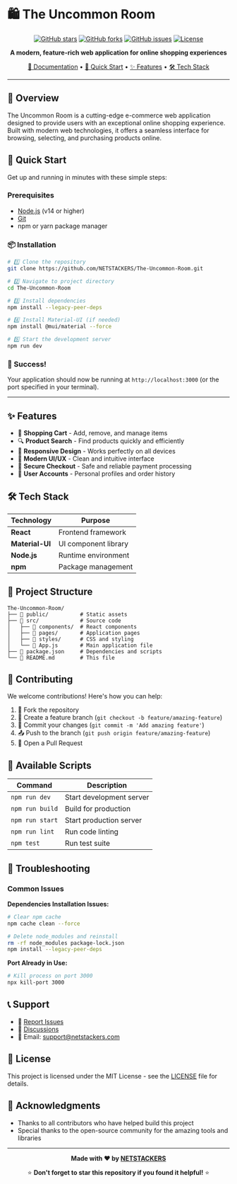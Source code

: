 # 🛍️ The Uncommon Room

<div align="center">

[![GitHub stars](https://img.shields.io/github/stars/NETSTACKERS/The-Uncommon-Room?style=for-the-badge&color=FFD700)](https://github.com/NETSTACKERS/The-Uncommon-Room/stargazers)
[![GitHub forks](https://img.shields.io/github/forks/NETSTACKERS/The-Uncommon-Room?style=for-the-badge&color=32CD32)](https://github.com/NETSTACKERS/The-Uncommon-Room/network)
[![GitHub issues](https://img.shields.io/github/issues/NETSTACKERS/The-Uncommon-Room?style=for-the-badge&color=FF6B6B)](https://github.com/NETSTACKERS/The-Uncommon-Room/issues)
[![License](https://img.shields.io/badge/license-MIT-blue?style=for-the-badge)](LICENSE)

**A modern, feature-rich web application for online shopping experiences**

[📖 Documentation](#documentation) • [🚀 Quick Start](#-quick-start) • [✨ Features](#-features) • [🛠️ Tech Stack](#-tech-stack)

</div>

---

## 🌟 Overview

The Uncommon Room is a cutting-edge e-commerce web application designed to provide users with an exceptional online shopping experience. Built with modern web technologies, it offers a seamless interface for browsing, selecting, and purchasing products online.

## 🚀 Quick Start

Get up and running in minutes with these simple steps:

### Prerequisites
- [Node.js](https://nodejs.org/) (v14 or higher)
- [Git](https://git-scm.com/)
- npm or yarn package manager

### 📦 Installation

```bash
# 1️⃣ Clone the repository
git clone https://github.com/NETSTACKERS/The-Uncommon-Room.git

# 2️⃣ Navigate to project directory
cd The-Uncommon-Room

# 3️⃣ Install dependencies
npm install --legacy-peer-deps

# 4️⃣ Install Material-UI (if needed)
npm install @mui/material --force

# 5️⃣ Start the development server
npm run dev
```

### 🎉 Success!
Your application should now be running at `http://localhost:3000` (or the port specified in your terminal).

---

## ✨ Features

- 🛒 **Shopping Cart** - Add, remove, and manage items
- 🔍 **Product Search** - Find products quickly and efficiently  
- 📱 **Responsive Design** - Works perfectly on all devices
- 🎨 **Modern UI/UX** - Clean and intuitive interface
- 🔐 **Secure Checkout** - Safe and reliable payment processing
- 👤 **User Accounts** - Personal profiles and order history

## 🛠️ Tech Stack

| Technology | Purpose |
|------------|---------|
| **React** | Frontend framework |
| **Material-UI** | UI component library |
| **Node.js** | Runtime environment |
| **npm** | Package management |

## 📁 Project Structure

```
The-Uncommon-Room/
├── 📁 public/          # Static assets
├── 📁 src/             # Source code
│   ├── 📁 components/  # React components
│   ├── 📁 pages/       # Application pages
│   ├── 📁 styles/      # CSS and styling
│   └── 📄 App.js       # Main application file
├── 📄 package.json     # Dependencies and scripts
└── 📄 README.md        # This file
```

## 🤝 Contributing

We welcome contributions! Here's how you can help:

1. 🍴 Fork the repository
2. 🌿 Create a feature branch (`git checkout -b feature/amazing-feature`)
3. 💾 Commit your changes (`git commit -m 'Add amazing feature'`)
4. 📤 Push to the branch (`git push origin feature/amazing-feature`)
5. 🔄 Open a Pull Request

## 📝 Available Scripts

| Command | Description |
|---------|-------------|
| `npm run dev` | Start development server |
| `npm run build` | Build for production |
| `npm run start` | Start production server |
| `npm run lint` | Run code linting |
| `npm test` | Run test suite |

## 🐛 Troubleshooting

### Common Issues

**Dependencies Installation Issues:**
```bash
# Clear npm cache
npm cache clean --force

# Delete node_modules and reinstall
rm -rf node_modules package-lock.json
npm install --legacy-peer-deps
```

**Port Already in Use:**
```bash
# Kill process on port 3000
npx kill-port 3000
```

## 📞 Support

- 🐞 [Report Issues](https://github.com/NETSTACKERS/The-Uncommon-Room/issues)
- 💬 [Discussions](https://github.com/NETSTACKERS/The-Uncommon-Room/discussions)
- 📧 Email: support@netstackers.com

## 📄 License

This project is licensed under the MIT License - see the [LICENSE](LICENSE) file for details.

## 🙏 Acknowledgments

- Thanks to all contributors who have helped build this project
- Special thanks to the open-source community for the amazing tools and libraries

---

<div align="center">

**Made with ❤️ by [NETSTACKERS](https://github.com/NETSTACKERS)**

⭐ **Don't forget to star this repository if you found it helpful!** ⭐

</div>
